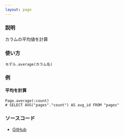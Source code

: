 ```yaml
---
layout: page
---
```

### 説明
カラムの平均値を計算

### 使い方
    モデル.average(カラム名)

### 例
#### 平均を計算
    Page.average(:count)
    # SELECT AVG("pages"."count") AS avg_id FROM "pages"

### ソースコード
* [GitHub](https://github.com/rails/rails/blob/f33d52c95217212cbacc8d5e44b5a8e3cdc6f5b3/activerecord/lib/active_record/relation/calculations.rb#L57)